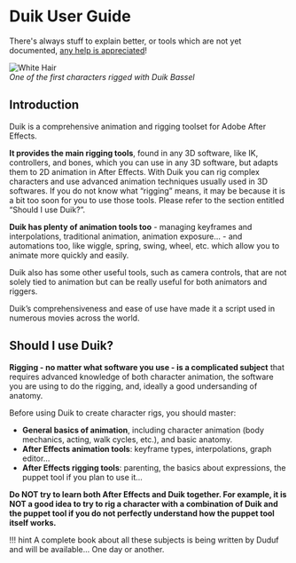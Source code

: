 # Duik User Guide

There's always stuff to explain better, or tools which are not yet documented, [any help is appreciated](https://github.com/Rainbox-dev/DuAEF_Duik/wiki/Documentation)!

![White Hair](https://rainboxprod.coop/rainbox/wp-content/uploads/white-hair-setup.gif)  
*One of the first characters rigged with Duik Bassel*

## Introduction

Duik is a comprehensive animation and rigging toolset for Adobe After Effects.

**It provides the main rigging tools**, found in any 3D software, like IK, controllers, and bones, which you can use in any 3D software, but adapts them to 2D animation in After Effects. With Duik you can rig complex characters and use advanced animation techniques usually used in 3D softwares.
If you do not know what “rigging” means, it may be because it is a bit too soon for you to use those tools. Please refer to the section entitled “Should I use Duik?”.

**Duik has plenty of animation tools too** - managing keyframes and interpolations, traditional animation, animation exposure… - and automations too, like wiggle, spring, swing, wheel, etc. which allow you to animate more quickly and easily.

Duik also has some other useful tools, such as camera controls, that are not solely tied to animation but can be really useful for both animators and riggers.

Duik’s comprehensiveness and ease of use have made it a script used in numerous movies across the world.

## Should I use Duik?

**Rigging - no matter what software you use - is a complicated subject** that requires advanced knowledge of both character animation, the software you are using to do the rigging, and, ideally a good undersanding of anatomy.

Before using Duik to create character rigs, you should master:  

- **General basics of animation**, including character animation (body mechanics, acting, walk cycles, etc.), and basic anatomy.  
- **After Effects animation tools**: keyframe types, interpolations, graph editor…  
- **After Effects rigging tools**: parenting, the basics about expressions, the puppet tool if you plan to use it…

**Do NOT try to learn both After Effects and Duik together. For example, it is NOT a good idea to try to rig a character with a combination of Duik and the puppet tool if you do not perfectly understand how the puppet tool itself works.**

!!! hint
    A complete book about all these subjects is being written by Duduf and will be available... One day or another.
